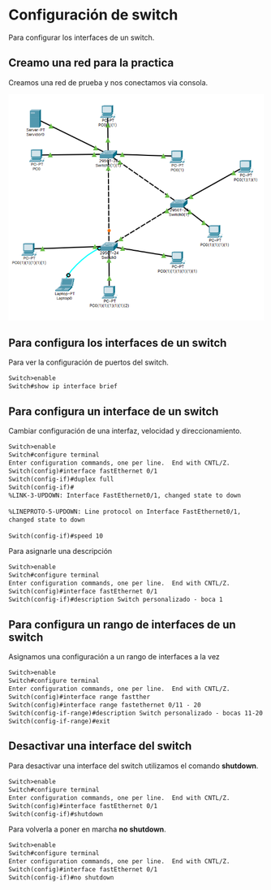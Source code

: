 # Configuración de switch

Para configurar los interfaces de un switch.

## Creamo una red para la practica

Creamos una red de prueba y nos conectamos via consola.

![](Imagenes/Switchs.png)

## Para configura los interfaces de un switch

Para ver la configuración de puertos del switch.

``` cisco ios
Switch>enable
Switch#show ip interface brief
```

## Para configura un interface de un switch

Cambiar configuración de una interfaz, velocidad y direccionamiento.

``` cisco ios
Switch>enable
Switch#configure terminal 
Enter configuration commands, one per line.  End with CNTL/Z.
Switch(config)#interface fastEthernet 0/1
Switch(config-if)#duplex full
Switch(config-if)#
%LINK-3-UPDOWN: Interface FastEthernet0/1, changed state to down

%LINEPROTO-5-UPDOWN: Line protocol on Interface FastEthernet0/1, changed state to down

Switch(config-if)#speed 10
```

Para asignarle una descripción

``` cisco ios
Switch>enable
Switch#configure terminal 
Enter configuration commands, one per line.  End with CNTL/Z.
Switch(config)#interface fastEthernet 0/1
Switch(config-if)#description Switch personalizado - boca 1
```

## Para configura un rango de interfaces de un switch

Asignamos una configuración a un rango de interfaces a la vez

``` cisco ios
Switch>enable
Switch#configure terminal 
Enter configuration commands, one per line.  End with CNTL/Z.
Switch(config)#interface range fastther
Switch(config)#interface range fastethernet 0/11 - 20
Switch(config-if-range)#description Switch personalizado - bocas 11-20
Switch(config-if-range)#exit
```

## Desactivar una interface del switch

Para desactivar una interface del switch utilizamos el comando **shutdown**.

``` cisco ios
Switch>enable
Switch#configure terminal 
Enter configuration commands, one per line.  End with CNTL/Z.
Switch(config)#interface fastEthernet 0/1
Switch(config-if)#shutdown
```

Para volverla a poner en marcha **no shutdown**.

``` cisco ios
Switch>enable
Switch#configure terminal 
Enter configuration commands, one per line.  End with CNTL/Z.
Switch(config)#interface fastEthernet 0/1
Switch(config-if)#no shutdown
```
